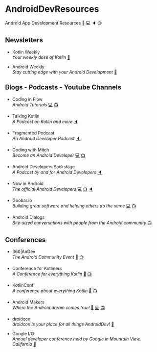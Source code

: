 # AndroidDevResources
Android App Development Resources :email: :computer: :speaker: :tv:

## Newsletters

- Kotlin Weekly </br> _Your weekly dose of Kotlin_ [:email:](http://www.kotlinweekly.net)

- Android Weekly </br> _Stay cutting edge with your Android Development_ [:email:](https://androidweekly.net)

## Blogs - Podcasts - Youtube Channels


- Coding in Flow </br> _Android Tutorials_ [:computer:](https://codinginflow.com) [:tv:](https://www.youtube.com/channel/UC_Fh8kvtkVPkeihBs42jGcA)

- Talking Kotlin </br> _A Podcast on Kotlin and more_ [:speaker:](https://talkingkotlin.com)

- Fragmented Podcast </br> _An Android Developer Podcast_ [:speaker:](https://fragmentedpodcast.com)

- Coding with Mitch </br> _Become an Android Developer_ [:computer:](https://codingwithmitch.com) [:tv:](https://www.youtube.com/channel/UCoNZZLhPuuRteu02rh7bzsw)

- Android Developers Backstage </br> _A Podcast by and for Android Developers_ [:speaker:](http://androidbackstage.blogspot.com)

- Now in Android </br> _The official Android Developers_ [:computer:](https://medium.com/androiddevelopers/tagged/now-in-android) [:tv:](https://www.youtube.com/user/androiddevelopers) [:speaker:](http://nowinandroid.googledevelopers.libsynpro.com)

- Goobar.io </br> _Building great software and helping others do the same_ [:computer:](https://goobar.io) [:tv:](https://goobar.io)

- Android Dialogs </br> _Bite-sized conversations with people from the Android community_ [:tv:](https://www.youtube.com/channel/UCMEmNnHT69aZuaOrE-dF6ug)

## Conferences

- 360|AnDev </br> _The Android Community Event_ [:ticket:](http://360andev.com) [:tv:](https://www.youtube.com/channel/UCE56f_Yd4M9P6WlgdTeuuXQ)

- Conference for Kotliners </br> _A Conference for everything Kotlin_ [:ticket:](https://kotliners.com/conference) [:tv:](https://www.youtube.com/channel/UCk680H4N8NHgbKvvtAtR9tg)

- KotlinConf </br> _A conference about everything Kotlin_  [:ticket:](https://kotlinconf.com) [:tv:](https://www.youtube.com/user/JetBrainsTV)

- Android Makers </br> _Where the Android dream comes true!_ [:ticket:](https://androidmakers.fr) [:computer:](https://androidmakers.fr/blog/) [:tv:](https://www.youtube.com/channel/UCkatLlah5weIpN23LqMgdTg)

- droidcon </br> _droidcon is your place for all things AndroidDev!_ [:ticket:](https://www.droidcon.com)

- Google I/O </br> _Annual developer conference held by Google in Mountain View, California_ [:ticket:](https://events.google.com/io/)


